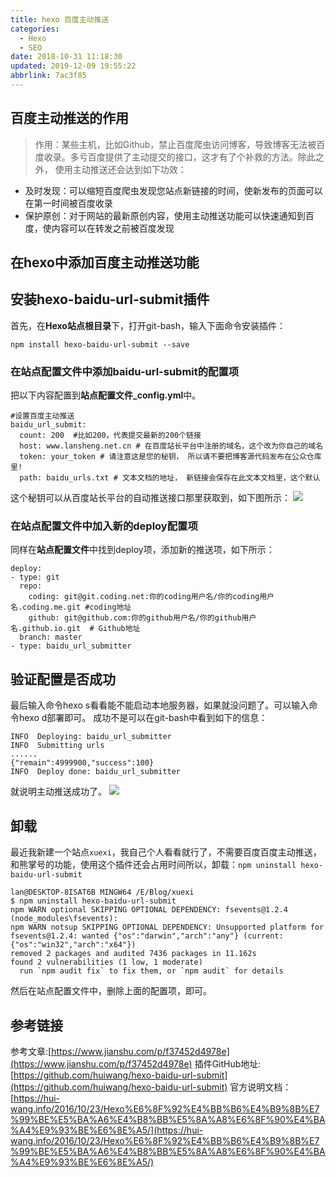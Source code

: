 ```yaml
---
title: hexo 百度主动推送
categories: 
  - Hexo
  - SEO
date: 2018-10-31 11:18:30
updated: 2019-12-09 19:55:22
abbrlink: 7ac3f85
---
```

## 百度主动推送的作用 ##
> 作用：某些主机，比如Github，禁止百度爬虫访问博客，导致博客无法被百度收录。多亏百度提供了主动提交的接口，这才有了个补救的方法。除此之外， 使用主动推送还会达到如下功效：
- 及时发现：可以缩短百度爬虫发现您站点新链接的时间，使新发布的页面可以在第一时间被百度收录
- 保护原创：对于网站的最新原创内容，使用主动推送功能可以快速通知到百度，使内容可以在转发之前被百度发现

## 在hexo中添加百度主动推送功能 ##
## 安装hexo-baidu-url-submit插件 ##
首先，在**Hexo站点根目录**下，打开git-bash，输入下面命令安装插件：
```
npm install hexo-baidu-url-submit --save
```
### 在站点配置文件中添加baidu-url-submit的配置项 ###
把以下内容配置到**站点配置文件_config.yml**中。
```
#设置百度主动推送
baidu_url_submit:
  count: 200  #比如200，代表提交最新的200个链接
  host: www.lansheng.net.cn # 在百度站长平台中注册的域名，这个改为你自己的域名
  token: your_token # 请注意这是您的秘钥， 所以请不要把博客源代码发布在公众仓库里!
  path: baidu_urls.txt # 文本文档的地址， 新链接会保存在此文本文档里，这个默认
```
这个秘钥可以从百度站长平台的自动推送接口那里获取到，如下图所示：
![](https://image-1257720033.cos.ap-shanghai.myqcloud.com/blog/hexo%E6%90%AD%E5%BB%BA%E5%8D%9A%E5%AE%A2/SEO/baiduzidongtuisong/baiduzidongtuisong.png)

### 在站点配置文件中加入新的deploy配置项 ###
同样在**站点配置文件**中找到deploy项，添加新的推送项，如下所示：
```
deploy:
- type: git
  repo:
    coding: git@git.coding.net:你的coding用户名/你的coding用户名.coding.me.git #coding地址
    github: git@github.com:你的github用户名/你的github用户名.github.io.git  # Github地址
  branch: master
- type: baidu_url_submitter
```
## 验证配置是否成功 ##
最后输入命令hexo s看看能不能启动本地服务器，如果就没问题了。可以输入命令hexo d部署即可。
成功不是可以在git-bash中看到如下的信息：
```
INFO  Deploying: baidu_url_submitter
INFO  Submitting urls
......
{"remain":4999900,"success":100}
INFO  Deploy done: baidu_url_submitter
```
就说明主动推送成功了。
![](https://image-1257720033.cos.ap-shanghai.myqcloud.com/blog/hexo%E6%90%AD%E5%BB%BA%E5%8D%9A%E5%AE%A2/baiduSEO/zidongtuisong/yes.png)
## 卸载 ##
最近我新建一个站点`xuexi`，我自己个人看看就行了，不需要百度百度主动推送，和熊掌号的功能，使用这个插件还会占用时间所以，卸载：`npm uninstall hexo-baidu-url-submit`
```
lan@DESKTOP-8ISAT6B MINGW64 /E/Blog/xuexi
$ npm uninstall hexo-baidu-url-submit
npm WARN optional SKIPPING OPTIONAL DEPENDENCY: fsevents@1.2.4 (node_modules\fsevents):
npm WARN notsup SKIPPING OPTIONAL DEPENDENCY: Unsupported platform for fsevents@1.2.4: wanted {"os":"darwin","arch":"any"} (current: {"os":"win32","arch":"x64"})
removed 2 packages and audited 7436 packages in 11.162s
found 2 vulnerabilities (1 low, 1 moderate)
  run `npm audit fix` to fix them, or `npm audit` for details
```
然后在站点配置文件中，删除上面的配置项，即可。
## 参考链接 ##
参考文章:[https://www.jianshu.com/p/f37452d4978e](https://www.jianshu.com/p/f37452d4978e)
插件GitHub地址:[https://github.com/huiwang/hexo-baidu-url-submit](https://github.com/huiwang/hexo-baidu-url-submit)
官方说明文档：[https://hui-wang.info/2016/10/23/Hexo%E6%8F%92%E4%BB%B6%E4%B9%8B%E7%99%BE%E5%BA%A6%E4%B8%BB%E5%8A%A8%E6%8F%90%E4%BA%A4%E9%93%BE%E6%8E%A5/](https://hui-wang.info/2016/10/23/Hexo%E6%8F%92%E4%BB%B6%E4%B9%8B%E7%99%BE%E5%BA%A6%E4%B8%BB%E5%8A%A8%E6%8F%90%E4%BA%A4%E9%93%BE%E6%8E%A5/)
